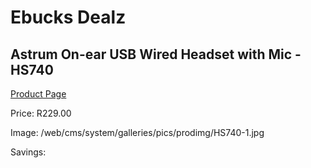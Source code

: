 
# Ebucks Dealz
## Astrum On-ear USB Wired Headset with Mic - HS740
[Product Page](https://www.ebucks.com/web/shop/productSelected.do?prodId=1207183307&catId=1193873409)

Price: R229.00

Image: /web/cms/system/galleries/pics/prodimg/HS740-1.jpg

Savings: 


	